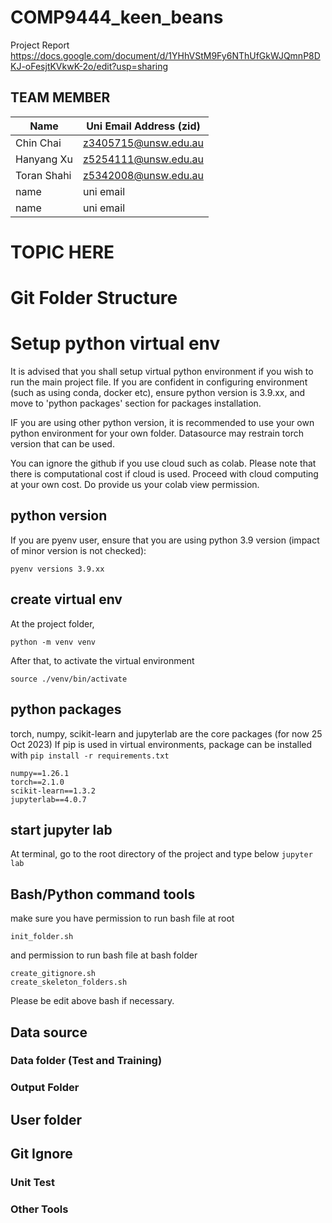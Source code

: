 # COMP9444_keen_beans

Project Report
https://docs.google.com/document/d/1YHhVStM9Fy6NThUfGkWJQmnP8DKJ-oFesjtKVkwK-2o/edit?usp=sharing

## TEAM MEMBER
| Name | Uni Email Address (zid) |
| ----------- | ----------- |
| Chin Chai | z3405715@unsw.edu.au |
| Hanyang Xu | z5254111@unsw.edu.au |
| Toran Shahi | z5342008@unsw.edu.au |
| name | uni email |
| name | uni email |

# TOPIC HERE

# Git Folder Structure

# Setup python virtual env
It is advised that you shall setup virtual python environment if you wish to run the main project file.
If you are confident in configuring environment (such as using conda, docker etc), ensure python version is 3.9.xx, and move to 'python packages' section for packages installation.

IF you are using other python version, it is recommended to use your own python environment for your own folder. Datasource may restrain torch version that can be used.

You can ignore the github if you use cloud such as colab. Please note that there is computational cost if cloud is used. Proceed with cloud computing at your own cost. Do provide us your colab view permission.


## python version
If you are pyenv user, ensure that you are using python 3.9 version (impact of minor version is not checked):
```
pyenv versions 3.9.xx
```

## create virtual env
At the project folder, 
```
python -m venv venv
```
After that, to activate the virtual environment
```
source ./venv/bin/activate
```


## python packages
torch, numpy, scikit-learn and jupyterlab are the core packages (for now 25 Oct 2023)
If pip is used in virtual environments, package can be installed with `pip install -r requirements.txt` 
```
numpy==1.26.1
torch==2.1.0
scikit-learn==1.3.2
jupyterlab==4.0.7
```

## start jupyter lab
At terminal, go to the root directory of the project and type below
`jupyter lab`

## Bash/Python command tools
make sure you have permission to run bash file at root
```
init_folder.sh
```
and permission to run bash file at bash folder
```
create_gitignore.sh
create_skeleton_folders.sh
```

Please be edit above bash if necessary.

## Data source
### Data folder (Test and Training)
### Output Folder

## User folder

## Git Ignore


### Unit Test
### Other Tools

